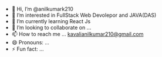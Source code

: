 - 👋 Hi, I’m @anilkumark210
- 👀 I’m interested in FullStack Web Devolepor and JAVA(DAS)
- 🌱 I’m currently learning React Js
- 💞️ I’m looking to collaborate on ...
- 📫 How to reach me ... kavalianilkumar210@gmail.com
- 😄 Pronouns: ...
- ⚡ Fun fact: ...

<!---
anilkumark210/anilkumark210 is a ✨ special ✨ repository because its `README.md` (this file) appears on your GitHub profile.
You can click the Preview link to take a look at your changes.
--->
